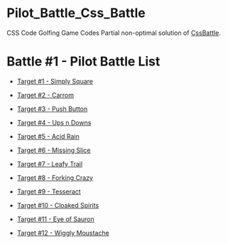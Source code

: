 # Pilot_Battle_Css_Battle
CSS Code Golfing Game Codes
Partial non-optimal solution of [CssBattle](https://cssbattle.dev/).


# Battle #1 - Pilot Battle List 
+ [Target #1 - Simply Square](./1.Simply_Square.md)

+ [Target #2 - Carrom](./2.Carrom.md)

+ [Target #3 - Push Button](./3.Push_Button.md)

+ [Target #4 - Ups n Downs](./4.Ups_n_Downs.md)

+ [Target #5 - Acid Rain](./5.Acid_Rain.md)

+ [Target #6 - Missing Slice](./6.Missing_Slice.md)

+ [Target #7 - Leafy Trail](./7.Leafy_Trail.md)

+ [Target #8 - Forking Crazy](./8.Forking_Crazy.md)

+ [Target #9 - Tesseract](./9.Tesseract.md)

+ [Target #10 - Cloaked Spirits](./10.Cloaked_Spirits.md)

+ [Target #11 - Eye of Sauron](./11.Eye_of_Sauron.md)

+ [Target #12 - Wiggly Moustache](./12.Wiggly_Moustache.md)
